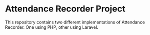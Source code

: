 # Attendance Recorder Project

This repository contains two different implementations of Attendance Recorder. One using PHP, other using Laravel.